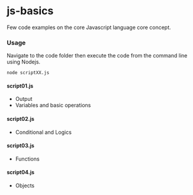 # js-basics
Few code examples on the core Javascript language core concept.

### Usage
Navigate to the code folder then execute the code from the command line using Nodejs.

```cli
node scriptXX.js
```

#### script01.js
- Output
- Variables and basic operations

#### script02.js
- Conditional and Logics

#### script03.js
- Functions

#### script04.js
- Objects